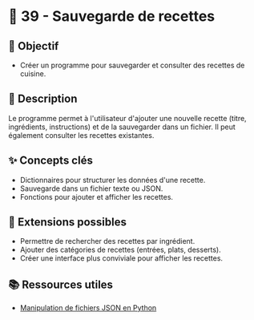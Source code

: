 # 🍳 39 - Sauvegarde de recettes

## 🎯 Objectif

- Créer un programme pour sauvegarder et consulter des recettes de cuisine.

## 📝 Description

Le programme permet à l'utilisateur d'ajouter une nouvelle recette (titre, ingrédients, instructions) et de la sauvegarder dans un fichier. Il peut également consulter les recettes existantes.

## ✨ Concepts clés

- Dictionnaires pour structurer les données d'une recette.
- Sauvegarde dans un fichier texte ou JSON.
- Fonctions pour ajouter et afficher les recettes.

## 🚀 Extensions possibles

- Permettre de rechercher des recettes par ingrédient.
- Ajouter des catégories de recettes (entrées, plats, desserts).
- Créer une interface plus conviviale pour afficher les recettes.

## 📚 Ressources utiles

- [Manipulation de fichiers JSON en Python](https://realpython.com/python-json/)